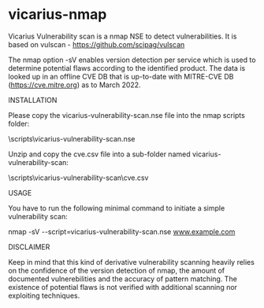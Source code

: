 # vicarius-nmap

Vicarius Vulnerability scan is a nmap NSE to detect vulnerabilities. 
It is based on vulscan - https://github.com/scipag/vulscan


The nmap option -sV enables version detection per service which is used to
determine potential flaws according to the identified product. 
The data is looked up in an offline CVE DB that is up-to-date with MITRE-CVE DB (https://cve.mitre.org)
as to March 2022.

INSTALLATION

Please copy the vicarius-vulnerability-scan.nse file into the nmap scripts folder:

   <Nmap Folder>\scripts\vicarius-vulnerability-scan.nse
   
Unzip and copy the cve.csv file into a sub-folder named vicarius-vulnerability-scan:
   
   <Nmap Folder>\scripts\vicarius-vulnerability-scan\cve.csv

USAGE

You have to run the following minimal command to initiate a simple
vulnerability scan:

   nmap -sV --script=vicarius-vulnerability-scan.nse www.example.com


DISCLAIMER

Keep in mind that this kind of derivative vulnerability scanning
heavily relies on the confidence of the version detection of nmap, the
amount of documented vulnerebilities and the accuracy of pattern
matching. The existence of potential flaws is not verified with
additional scanning nor exploiting techniques.
